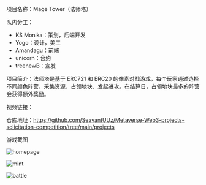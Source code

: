 项目名称：Mage Tower（法师塔）

队内分工：

* KS Monika：策划，后端开发
* Yogo：设计，美工
* Amandagu：前端
* unicorn：合约
* treenewB：宣发

项目简介：法师塔是基于 ERC721 和 ERC20 的像素对战游戏，每个玩家通过选择不同颜色阵营，采集资源、占领地块、发起进攻。在结算日，占领地块最多的阵营会获得额外奖励。

视频链接：

仓库地址：https://github.com/SeavantUUz/Metaverse-Web3-projects-solicitation-competition/tree/main/projects

游戏截图

![homepage](https://github.com/SeavantUUz/Metaverse-Web3-projects-solicitation-competition/blob/main/projects/homepage.png?raw=true)

![mint](https://github.com/SeavantUUz/Metaverse-Web3-projects-solicitation-competition/blob/main/projects/mint.png?raw=true)

![battle](https://github.com/SeavantUUz/Metaverse-Web3-projects-solicitation-competition/blob/main/projects/battle.png?raw=true)


